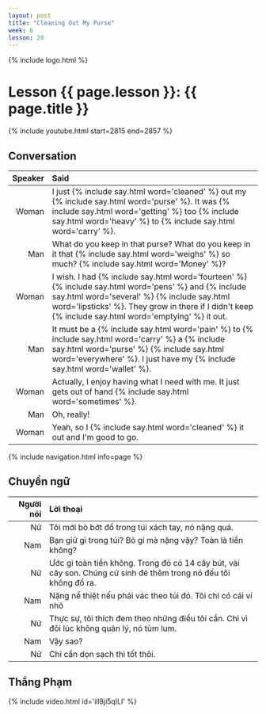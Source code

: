 ```yaml
---
layout: post
title: "Cleaning Out My Purse"
week: 6
lesson: 29
---
```


{% include logo.html %}

# Lesson {{ page.lesson }}: {{ page.title }}

{% include youtube.html start=2815 end=2857 %}

## Conversation

Speaker | Said
---: | :---
Woman | I just {% include say.html word='cleaned' %} out my {% include say.html word='purse' %}. It was {% include say.html word='getting' %} too {% include say.html word='heavy' %} to {% include say.html word='carry' %}.
Man | What do you keep in that purse? What do you keep in it that {% include say.html word='weighs' %} so much? {% include say.html word='Money' %}?
Woman | I wish. I had {% include say.html word='fourteen' %} {% include say.html word='pens' %} and {% include say.html word='several' %} {% include say.html word='lipsticks' %}. They grow in there if I didn't keep {% include say.html word='emptying' %} it out.
Man | It must be a {% include say.html word='pain' %} to {% include say.html word='carry' %} a {% include say.html word='purse' %} {% include say.html word='everywhere' %}. I just have my {% include say.html word='wallet' %}.
Woman | Actually, I enjoy having what I need with me. It just gets out of hand {% include say.html word='sometimes' %}.
Man | Oh, really!
Woman | Yeah, so I {% include say.html word='cleaned' %} it out and I'm good to go.

{% include navigation.html info=page %}

## Chuyển ngữ

Người nói | Lời thoại
---: | :---
Nữ | Tôi mới bỏ bớt đồ trong túi xách tay, nó nặng quá.
Nam | Bạn giữ gì trong túi? Bỏ gỉ mà nặng vậy? Toàn là tiền không?
Nữ | Ước gì toàn tiền không. Trong đó có 14 cây bút, vài cây son. Chúng cứ sinh đẻ thêm trong nó đếu tôi không đổ ra.
Nam | Nặng nề thiệt nếu phải vác theo túi đó. Tôi chỉ có cái ví nhỏ
Nữ | Thực sự, tôi thích đem theo những điều tôi cần. Chỉ vì đôi lúc không quản lý, nó tùm lum.
Nam | Vậy sao?
Nữ | Chỉ cần dọn sạch thì tốt thôi.

## Thắng Phạm

{% include video.html id='ill8ji5qILI' %}
